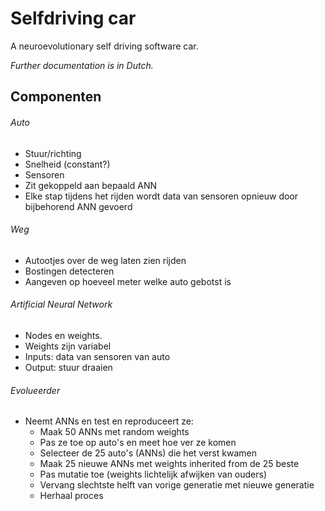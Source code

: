 # Selfdriving car
A neuroevolutionary self driving software car.

*Further documentation is in Dutch.*

## Componenten
###### Auto
  - Stuur/richting
  - Snelheid (constant?)
  - Sensoren
  - Zit gekoppeld aan bepaald ANN
  - Elke stap tijdens het rijden wordt data van sensoren opnieuw door bijbehorend ANN gevoerd

###### Weg
  - Autootjes over de weg laten zien rijden
  - Bostingen detecteren
  - Aangeven op hoeveel meter welke auto gebotst is

###### Artificial Neural Network
  - Nodes en weights.
  - Weights zijn variabel
  - Inputs: data van sensoren van auto
  - Output: stuur draaien

###### Evolueerder
  - Neemt ANNs en test en reproduceert ze:
    - Maak 50 ANNs met random weights
    - Pas ze toe op auto's en meet hoe ver ze komen
    - Selecteer de 25 auto's (ANNs) die het verst kwamen
    - Maak 25 nieuwe ANNs met weights inherited from de 25 beste
    - Pas mutatie toe (weights lichtelijk afwijken van ouders)
    - Vervang slechtste helft van vorige generatie met nieuwe generatie
    - Herhaal proces
